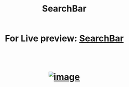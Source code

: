 <h1 align="center">SearchBar<br>
<br>
<p align="center">
For Live preview: <a href="https://ash-win-n.github.io/daddy-jokes/">SearchBar<p><br>

<p align="center">

![image](https://user-images.githubusercontent.com/70138036/186725900-9f4b19c3-f2ef-49d0-a091-8b4df06aba17.png)


</p>
